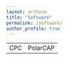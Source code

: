 ```yaml
---
layout: archive
title: "Software"
permalink: /software/
author_profile: true
---
```


<table>
<tr>
<td>
CPC
</td>
<td>
PolarCAP
</td>
</tr>
</table>
